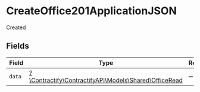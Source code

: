 # CreateOffice201ApplicationJSON

Created


## Fields

| Field                                                                                      | Type                                                                                       | Required                                                                                   | Description                                                                                |
| ------------------------------------------------------------------------------------------ | ------------------------------------------------------------------------------------------ | ------------------------------------------------------------------------------------------ | ------------------------------------------------------------------------------------------ |
| `data`                                                                                     | [?\Contractify\ContractifyAPI\Models\Shared\OfficeRead](../../models/shared/OfficeRead.md) | :heavy_minus_sign:                                                                         | N/A                                                                                        |